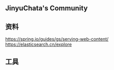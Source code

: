 ## JinyuChata's Community

## 资料
https://spring.io/guides/gs/serving-web-content/
https://elasticsearch.cn/explore

## 工具